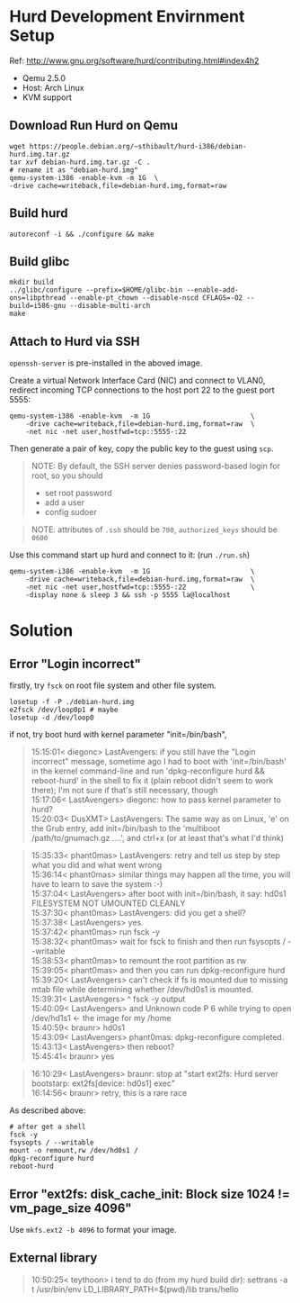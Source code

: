 Hurd Development Envirnment Setup
=================================

Ref: http://www.gnu.org/software/hurd/contributing.html#index4h2

- Qemu 2.5.0
- Host: Arch Linux
- KVM support

## Download Run Hurd on Qemu

    wget https://people.debian.org/~sthibault/hurd-i386/debian-hurd.img.tar.gz
    tar xvf debian-hurd.img.tar.gz -C .
    # rename it as "debian-hurd.img"
    qemu-system-i386 -enable-kvm -m 1G  \
    -drive cache=writeback,file=debian-hurd.img,format=raw

## Build hurd

    autoreconf -i && ./configure && make

## Build glibc

    mkdir build
    ../glibc/configure --prefix=$HOME/glibc-bin --enable-add-ons=libpthread --enable-pt_chown --disable-nscd CFLAGS=-O2 --build=i586-gnu --disable-multi-arch
    make


## Attach to Hurd via SSH

`openssh-server` is pre-installed in the aboved image.

Create a virtual Network Interface Card (NIC) and connect to VLAN0,
redirect incoming TCP connections to the host port 22 to the guest port 5555:

    qemu-system-i386 -enable-kvm  -m 1G                         \
        -drive cache=writeback,file=debian-hurd.img,format=raw  \
        -net nic -net user,hostfwd=tcp::5555-:22

Then generate a pair of key, copy the public key to the guest using `scp`.

> NOTE: By default, the SSH server denies password-based login for root, so you should
>
> - set root password
> - add a user
> - config sudoer

> NOTE: attributes of `.ssh` should be `700`, `authorized_keys` should be `0600`

Use this command start up hurd and connect to it: (run `./run.sh`)

    qemu-system-i386 -enable-kvm  -m 1G                         \
        -drive cache=writeback,file=debian-hurd.img,format=raw  \
        -net nic -net user,hostfwd=tcp::5555-:22                \
        -display none & sleep 3 && ssh -p 5555 la@localhost

# Solution

## Error "Login incorrect"

firstly, try `fsck` on root file system and other file system.

    losetup -f -P ./debian-hurd.img
    e2fsck /dev/loop0p1 # maybe
    losetup -d /dev/loop0

if not, try boot hurd with kernel parameter "init=/bin/bash",

> 15:15:01< diegonc> LastAvengers: if you still have the "Login incorrect" message, sometime ago I had to boot with 'init=/bin/bash' in the kernel command-line and run 'dpkg-reconfigure hurd && reboot-hurd' in the shell to fix it (plain reboot didn't seem to work there); I'm not sure if that's still necessary, though  
> 15:17:06< LastAvengers> diegonc: how to pass kernel parameter to hurd?  
> 15:20:03< DusXMT> LastAvengers: The same way as on Linux, 'e' on the Grub entry, add init=/bin/bash to the 'multiboot /path/to/gnumach.gz ....', and ctrl+x (or at least that's what I'd think)

> 15:35:33< phant0mas> LastAvengers: retry and tell us step by step what you did and what went wrong  
> 15:36:14< phant0mas> similar things may happen all the time, you will have to learn to save the system :-)  
> 15:37:04< LastAvengers> after boot with init=/bin/bash, it say: hd0s1 FILESYSTEM NOT UMOUNTED CLEANLY  
> 15:37:30< phant0mas> LastAvengers:  did you get a shell?  
> 15:37:38< LastAvengers> yes.  
> 15:37:42< phant0mas> run fsck -y  
> 15:38:32< phant0mas> wait for fsck to finish and then run  fsysopts / --writable  
> 15:38:53< phant0mas> to remount the root partition as rw  
> 15:39:05< phant0mas> and then you can run dpkg-reconfigure hurd  
> 15:39:20< LastAvengers> can't check if fs is mounted due to missing mtab file while determining whether /dev/hd0s1 is mounted.  
> 15:39:31< LastAvengers> ^ fsck -y output  
> 15:40:09< LastAvengers> and Unknown code P 6 while trying to open /dev/hd1s1 <- the image for my /home  
> 15:40:59< braunr> hd0s1  
> 15:43:09< LastAvengers> phant0mas: dpkg-reconfigure completed.  
> 15:43:13< LastAvengers> then reboot?  
> 15:45:41< braunr> yes

> 16:10:29< LastAvengers> braunr: stop at "start ext2fs: Hurd server bootstarp: ext2fs[device: hd0s1] exec"  
> 16:14:56< braunr> retry, this is a rare race

As described above:

    # after get a shell
    fsck -y
    fsysopts / --writable
    mount -o remount,rw /dev/hd0s1 /
    dpkg-reconfigure hurd
    reboot-hurd

## Error "ext2fs: disk_cache_init: Block size 1024 != vm_page_size 4096"

Use `mkfs.ext2 -b 4096` to format your image.

## External library

> 10:50:25< teythoon> i tend to do (from my hurd build dir): settrans -a t /usr/bin/env LD_LIBRARY_PATH=$(pwd)/lib trans/hello
